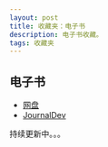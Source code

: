 ```yaml
---
layout: post
title: 收藏夹：电子书
description: 电子书收藏。
tags: 收藏夹
---
```


## **电子书**
* [网盘](http://pan.baidu.com/s/1mgzdvYw)
* [JournalDev](http://www.journaldev.com/dev/java)

持续更新中。。。